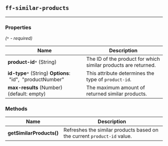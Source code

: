 ## `ff-similar-products`
___
### Properties

_(`*` - required)_

| Name | Description |
| ---- | ----------- |
| **product-id**`*`&nbsp;(String) | The ID of the product for which similar products are returned. |
| **id-type**`*`&nbsp;(String) **Options**: &nbsp;"id", &nbsp;"productNumber" | This attribute determines the type of `product-id`. |
| **max-results**&nbsp;(Number) (default: empty) | The maximum amount of returned similar products. |

### Methods
| Name | Description |
| ---- | ----------- |
| **getSimilarProducts()** | Refreshes the similar products based on the current `product-id` value. |

